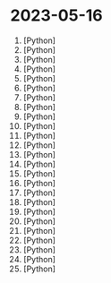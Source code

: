 # 2023-05-16

1. [](https://github.comundefined "Interact privately with your documents using the power of GPT, 100% privately, no data leaks") [Python]
2. [](https://github.comundefined "Made to be used with Flipper just drag the folder into NFC") [Python]
3. [](https://github.comundefined "Stable Diffusion web UI") [Python]
4. [](https://github.comundefined "A collective list of free APIs") [Python]
5. [](https://github.comundefined "Interact your data and environment using the local GPT, no data leaks, 100% privately, 100% security") [Python]
6. [](https://github.comundefined "A batteries-included library for building AI-powered software") [Python]
7. [](https://github.comundefined "潘多拉，一个让你呼吸顺畅的ChatGPT。Pandora, a ChatGPT that helps you breathe smoothly.") [Python]
8. [](https://github.comundefined "WebUI extension for ControlNet") [Python]
9. [](https://github.comundefined "Dump all your files and thoughts into your GenerativeAI brain and chat with it") [Python]
10. [](https://github.comundefined "The ChatGPT Retrieval Plugin lets you easily search and find personal or work documents by asking questions in everyday language.") [Python]
11. [](https://github.comundefined "Get a ChatGPT plugin up and running in under 5 minutes!") [Python]
12. [](https://github.comundefined "Auto detecting, masking and inpainting with detection model.") [Python]
13. [](https://github.comundefined "Vercel for AI agents. We help developers to build, deploy, and monitor AI agents. Focusing on specialized AI agents that build software for you - your personal software developers.") [Python]
14. [](https://github.comundefined "This project converts the API of Anthropic's Claude model to the OpenAI Chat API format.") [Python]
15. [](https://github.comundefined "4-Bit Finetuning of Large Language Models on One Consumer GPU") [Python]
16. [](https://github.comundefined "Deforum extension script for AUTOMATIC1111's Stable Diffusion webui") [Python]
17. [](https://github.comundefined "Learn how to design large-scale systems. Prep for the system design interview. Includes Anki flashcards.") [Python]
18. [](https://github.comundefined "Reverse engineering of Google's Bard API") [Python]
19. [](https://github.comundefined "You like pytorch? You like micrograd? You love tinygrad! ❤️") [Python]
20. [](https://github.comundefined "OpenAssistant is a chat-based assistant that understands tasks, can interact with third-party systems, and retrieve information dynamically to do so.") [Python]
21. [](https://github.comundefined "TidyBot: Personalized Robot Assistance with Large Language Models") [Python]
22. [](https://github.comundefined "An AI-app that allows you to upload a PDF and ask questions about it. It uses OpenAI's LLMs to generate a response.") [Python]
23. [](https://github.comundefined "The complete training code of the open-source high-performance Llama model, including the full process from pre-training to RLHF.") [Python]
24. [](https://github.comundefined "LAVIS - A One-stop Library for Language-Vision Intelligence") [Python]
25. [](https://github.comundefined "A powerful and modular stable diffusion GUI with a graph/nodes interface.") [Python]
